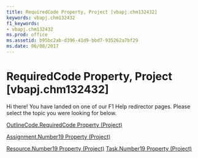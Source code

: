```yaml
---
title: RequiredCode Property, Project [vbapj.chm132432]
keywords: vbapj.chm132432
f1_keywords:
- vbapj.chm132432
ms.prod: office
ms.assetid: b95bc2ab-d396-41d9-bbd7-935262a7bf29
ms.date: 06/08/2017
---
```



# RequiredCode Property, Project [vbapj.chm132432]

Hi there! You have landed on one of our F1 Help redirector pages. Please select the topic you were looking for below.

[OutlineCode.RequiredCode Property (Project)](http://msdn.microsoft.com/library/39ecd7fd-20d9-c849-c0ef-923dcbe38e4b%28Office.15%29.aspx)

[Assignment.Number19 Property (Project)](http://msdn.microsoft.com/library/8cac7db2-2b9e-3ee2-628d-9981f6799518%28Office.15%29.aspx)

[Resource.Number19 Property (Project)](http://msdn.microsoft.com/library/e7e1b149-f76e-97dc-b60e-a1682020a30e%28Office.15%29.aspx)
[Task.Number19 Property (Project)](http://msdn.microsoft.com/library/97366d5c-85cb-2614-7800-d686f58e7098%28Office.15%29.aspx)

